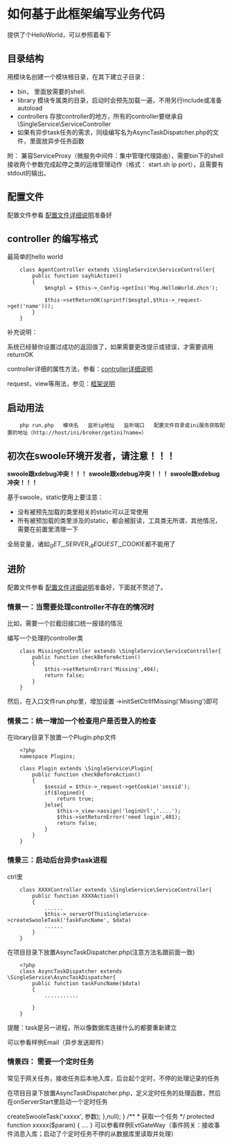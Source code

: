# 如何基于此框架编写业务代码

提供了个HelloWorld，可以参照着看下

## 目录结构

用模块名创建一个模块根目录，在其下建立子目录：

* bin， 里面放需要的shell.
* library 模块专属类的目录，启动时会预先加载一遍，不用另行include或准备autoload
* controllers 存放controller的地方，所有的controller要继承自\SingleService\ServiceController
* 如果有异步task任务的需求，同级编写名为AsyncTaskDispatcher.php的文件，里面放异步任务函数

附： 兼容ServiceProxy（微服务中间件：集中管理代理路由），需要bin下的shell接收两个参数完成起停之类的运维管理动作（格式： start.sh ip port），且需要有stdout的输出。

## 配置文件

配置文件参看 [配置文件详细说明](docs/Config.md)准备好

## controller 的编写格式

最简单的hello world

        class AgentController extends \SingleService\ServiceController{
            public function sayhiAction()
            {
                $msgtpl = $this->_Config->getIni('Msg.HelloWorld.zhcn');

                $this->setReturnOK(sprintf($msgtpl,$this->_request->get('name')));
            }
        }

补充说明：

系统已经替你设置过成功的返回值了，如果需要更改提示或错误，才需要调用returnOK

controller详细的属性方法，参看：[controller详细说明](docs/Controller.md)

request，view等用法，参见：[框架说明](docs/Framework.md)

## 启动用法

        php run.php   模块名   监听ip地址   监听端口   配置文件目录或ini服务获取配置的地址（http://host/ini/broker/getini?name=）

## 初次在swoole环境开发者，请注意！！！

**swoole跟xdebug冲突！！！**
**swoole跟xdebug冲突！！！**
**swoole跟xdebug冲突！！！**

基于swoole，static使用上要注意：

- 没有被预先加载的类里相关的static可以正常使用
- 所有被预加载的类里涉及的static，都会被脏读，工具类无所谓，其他情况，需要在前置里清理一下

全局变量，诸如$_GET,$_SERVER,$_REQUEST,$_COOKIE都不能用了

## 进阶

配置文件参看 [配置文件详细说明](docs/Config.md)准备好，下面就不赘述了。

### 情景一：当需要处理controller不存在的情况时

比如，需要一个拦截旧接口统一报错的情况

编写一个处理的controller类

		class MissingController extends \SingleService\ServiceController{
		    public function checkBeforeAction()
		    {
				$this->setReturnError('Missing',404);
				return false;
		    }
		}

然后，在入口文件run.php里，增加设置 ->initSetCtrlIfMissing('Missing')即可

### 情景二：统一增加一个检查用户是否登入的检查

在library目录下放置一个Plugin.php文件

        <?php
        namespace Plugins;

        class Plugin extends \SingleService\Plugin{
            public function checkBeforeAction()
            {
                $sessid = $this->_request->getCookie('sessid');
                if($logined){
                    return true;
                }else{
                    $this->_view->assign('loginUrl','....');
                    $this->setReturnError('need login',401);
                    return false;
                }
            }
        }

### 情景三：启动后台异步task进程

ctrl里

        class XXXXController extends \SingleService\ServiceController{
            public function XXXXAction()
            {
                ......
                $this->_serverOfThisSingleService->createSwooleTask('taskFuncName', $data)
                ......
            }
        }

在项目目录下放置AsyncTaskDispatcher.php(注意方法名跟前面一致)

		<?php
		class AsyncTaskDispatcher extends \SingleService\AsyncTaskDispatcher{
		    public function taskFuncName($data)
		    {
		        ...........
		
		    }
		}

提醒：task是另一进程，所以像数据库连接什么的都要重新建立

可以参看样例Email（异步发送邮件）

### 情景四： 需要一个定时任务

常见于网关任务，接收任务后本地入库，后台起个定时，不停的处理记录的任务

在项目目录下放置AsyncTaskDispatcher.php，定义定时任务的处理函数，然后在onServerStart里启动一个定时任务

<?php

class AsyncTaskDispatcher extends \SingleService\AsyncTaskDispatcher{

    public function onServerStart($SingleServer)
    {
        swoole_timer_tick(间隔毫秒数,function ($timer_id, $tickCounter) use ($SingleServer){

             $SingleServer->createSwooleTask('xxxxx', 参数);

        },null);

    }
    /**
     * 获取一个任务
     */
    protected function xxxxx($param)
	{
		....
	}

可以参看样例EvtGateWay（事件网关：接收事件消息入库；启动了个定时任务不停的从数据库里读取并处理）